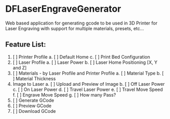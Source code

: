 # DFLaserEngraveGenerator
Web based application for generating gcode to be used in 3D Printer for Laser Engraving with support for multiple materials, presets, etc...

## Feature List:
1. [ ] Printer Profile
	a. [ ] Default Home
	c. [ ] Print Bed Configuration
2. [ ] Laser Profile
	a. [ ] Laser Power
	b. [ ] Laser Home Positioning [X, Y and Z]
3. [ ] Materials - by Laser Profile and Printer Profile
	a. [ ] Material Type
	b. [ ] Material Thickness
4. Image to Laser
	a. [ ] Upload and Preview of Image
	b. [ ] Off Laser Power
	c. [ ] On Laser Power
	d. [ ] Travel Laser Power
	e. [ ] Travel Move Speed
	f. [ ] Engrave Move Speed
	g. [ ] How many Pass?
5. [ ] Generate GCode
6. [ ] Preview GCode
7. [ ] Download GCode